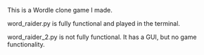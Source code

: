 This is a Wordle clone game I made.

word_raider.py is fully functional and played in the terminal.

word_raider_2.py is not fully functional. It has a GUI, but no game functionality.
